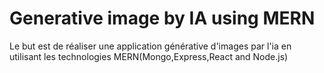 # Generative image by IA using MERN
 Le but est de réaliser une application générative d'images par l'ia en utilisant les technologies MERN(Mongo,Express,React and Node.js)
